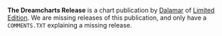 **The Dreamcharts Release** is a chart publication by [Dalamar](https://demozoo.org/sceners/23511/) of [Limited Edition](https://demozoo.org/groups/342/). We are missing releases of this publication, and only have a `COMMENTS.TXT` explaining a missing release.